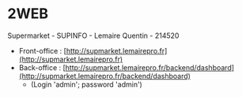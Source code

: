 # 2WEB
Supermarket - SUPINFO - Lemaire Quentin - 214520

- Front-office : [http://supmarket.lemairepro.fr](http://supmarket.lemairepro.fr)
- Back-office : [http://supmarket.lemairepro.fr/backend/dashboard](http://supmarket.lemairepro.fr/backend/dashboard)
    * (Login 'admin'; password 'admin')
